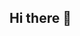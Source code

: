 ## Hi there 👋

<!--
**git075/git075** is a ✨ _special_ ✨ repository because its `README.md` (this file) appears on your GitHub profile.

Here are some ideas to get you started:

- 🔭 I’m currently working on ...
- 🌱 I’m currently learning ...# 👋 Hi, I'm Anurag Ghosliya

🎓 A Engineering student turned passionate **Full Stack Java Developer**  
💻 Specializing in **Spring Boot, REST APIs, Docker, JWT Security**, and **Real-world Project Development**  
🔐 Also diving deep into **Cybersecurity, Cloud Integrations**, and DevOps tools

---

## 💼 About Me

I'm a developer who loves solving real-world problems with robust backend solutions.  
Though my academic background is in chemical engineering, I've self-learned and built strong expertise in Java and web development.

I’m building and deploying complete applications — not just for learning but to **solve practical problems for users, businesses, and service providers**.

---

## 🛠️ Tech Stack & Skills

**Languages:**  
- Java (Core & Advanced), Python, SQL, HTML/CSS  
- Basic JS (working knowledge)

**Backend & Frameworks:**  
- Spring Boot, JSP/Servlets, JDBC, Hibernate  
- RESTful API Design  
- Maven & Gradle

**Security & DevOps:**  
- JWT Authentication  
- Role-Based Authorization  
- Docker, Docker Compose  
- Redis (for caching)  
- Nginx (basics), CI/CD concepts

**Database:**  
- MySQL, PostgreSQL  
- JPA/Hibernate

**Tools & Cloud:**  
- IntelliJ IDEA, Eclipse, VSCode  
- Git, GitHub  
- AWS EC2, S3, ECR  
- Cloudinary for file storage  
- Postman, Swagger

**Cybersecurity (Basics):**  
- Network security concepts  
- pfSense Firewall configuration  
- Understanding of common vulnerabilities and mitigation

---

## 🚀 Real-World Projects

### 🔹 [Print Shop File Upload System (QR-Based)](https://github.com/git075/FileUploadSystem)
- Users scan a QR code to upload files directly to a shop's cloud folder
- Stored on **Cloudinary**, synced to the shop's local machine
- Eliminates WhatsApp/email; simple UX with powerful backend
- Ideal for print shops, studios, and local file-based service businesses

### 🔹 [Student Portfolio + Resume Platform with QR Profiles](Currently Building)


### 🔹 IntelliJ TODO Handler Plugin (AI-Enhanced)(https://github.com/git075/TodoHandlerPlugin)
- IntelliJ Plugin to detect TODOs in code and display in a side panel
- Working on integrating OpenAI to auto-suggest completions or descriptions
- Uses **JetBrains SDK + Swing**, interacts with code editor in real-time

---

## 💡 What Makes Me Different?

✅ **I don’t just follow tutorials — I build, deploy, and polish real apps**  
✅ I understand how to secure, optimize, and scale apps for production use  
✅ I know how to turn a project idea into a usable service or product  
✅ Strong foundation in both **Java backend** and the **deployment ecosystem**  
✅ Quick learner, great at documenting and delivering assignments & solutions  

---


## 📫 Let's Connect!

- 🔗 [LinkedIn](https://www.linkedin.com/in/anurag-ghosliya-java)
- 📧 anuragchoudhary9929@gmail.com
- 🌐 Portfolio: Coming Soon!

---

> “Code that solves real problems is always better than perfect code that solves none.”


- 👯 I’m looking to collaborate on ...
- 🤔 I’m looking for help with ...
- 💬 Ask me about ...
- 📫 How to reach me: ...
- 😄 Pronouns: ...
- ⚡ Fun fact: ...
-->
